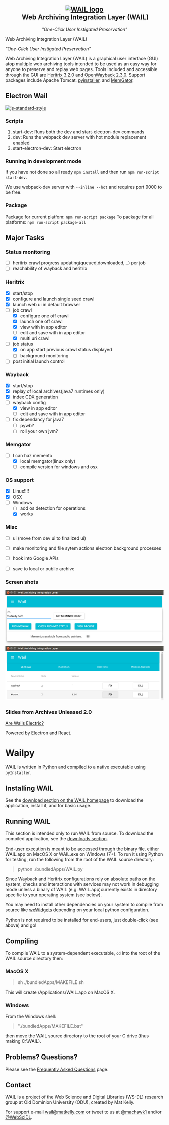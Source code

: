 <h2 align="center">
 <a href="http://github.com/machawk1/wail"><img src="https://cdn.rawgit.com/machawk1/wail/osagnostic/build/icons/whale_256.png" alt="WAIL logo" /></a><br />&nbsp;Web Archiving Integration Layer (WAIL)</h2>
<p align="center" style="font-weight: normal;"><em>"One-Click User Instigated Preservation"</em></p>

Web Archiving Integration Layer (WAIL)

_"One-Click User Instigated Preservation"_

Web Archiving Integration Layer (WAIL) is a graphical user interface (GUI) atop multiple web archiving tools intended to be used as an easy way for anyone to preserve and replay web pages. Tools included and accessible through the GUI are [Heritrix 3.2.0](https://github.com/internetarchive/heritrix3) and [OpenWayback 2.3.0](https://github.com/iipc/openwayback). Support packages include Apache Tomcat, [pyinstaller](https://github.com/pyinstaller/pyinstaller/), and [MemGator](https://github.com/oduwsdl/memgator).

## Electron Wail

[![js-standard-style](https://cdn.rawgit.com/feross/standard/master/badge.svg)](https://github.com/feross/standard)

### Scripts
1. start-dev: Runs both the dev and start-electron-dev commands
2. dev: Runs the webpack dev server with hot module replacement enabled
3. start-electron-dev: Start electron

### Running in development mode
If you have not done so all ready `npm install`
 and then run `npm run-script start-dev`.

We use webpack-dev server with `--inline --hot` and requires port 9000 to be free.


### Package
Package for current platfom: `npm run-script package` To package for all platforms: `npm run-script package-all`

## Major Tasks

### Status monitoring
- [ ] heritrix crawl progress updating(queued,downloaded,...) per job
- [ ] reachability of wayback and heritrix

### Heritrix
- [x] start/stop
- [x] configure and launch single seed crawl
- [x] launch web ui in default browser
- [ ] job crawl
  - [x] configure one off crawl
  - [x] launch one off crawl
  - [x] view with in app editor
  - [ ] edit and save with in app editor
  - [x] multi uri crawl
- [ ] job status
    - [x] on app start previous crawl status displayed
    - [ ] background monitoring
- [ ] post initial launch control

### Wayback
- [x] start/stop
- [x] replay of local archives(java7 runtimes only)
- [x] index CDX generation
- [ ] wayback config
  - [x] view in app editor
  - [ ] edit and save with in app editor
- [ ] fix dependancy for java7
  - [ ] pywb?
  - [ ] roll your own jvm?

### Memgator
- [ ] I can haz memento
    - [x] local memgator(linux only)
    - [ ] compile version for windows and osx

### OS support
  - [x] Linux!!!!
  - [x] OSX
  - [ ] Windows
    - [ ] add os detection for operations
    - [x] works

### Misc
  - [ ] ui (move from dev ui to finalized ui)
  - [ ] make monitoring and file sytem actions electron background processes
  - [ ] hook into Google APIs
  - [ ] save to local or public archive
 

### Screen shots

![Wail Electron Advanced](/images/wailFront.png?raw=true "Basic")
![Wail Electron Advanced](/images/wail-advanced.png?raw=true "Advanced")

### Slides from Archives Unleased 2.0
[Are Wails Electric?](http://www.slideshare.net/JohnBerlin3/are-wails-electric)

Powered by Electron and React.

# Wailpy

WAIL is written in Python and compiled to a native executable using `pyInstaller`.

## Installing WAIL

See the [download section on the WAIL homepage](http://machawk1.github.io/wail/#download) to download the application, install it, and for basic usage.

## Running WAIL

This section is intended only to run WAIL from source. To download the compiled application, see the [downloads section](http://machawk1.github.io/wail/#download).

End-user execution is meant to be accessed through the binary file, either WAIL.app on MacOS X or WAIL.exe on Windows (7+). To run it using Python for testing, run the following from the root of the WAIL source directory:

> python ./bundledApps/WAIL.py

Since Wayback and Heritrix configurations rely on absolute paths on the system, checks and interactions with services may not work in debugging mode unless a binary of WAIL (e.g. WAIL.app)currently exists in directory specific to your operating system (see below).

You may need to install other dependencies on your system to compile from source like [wxWidgets](http://www.wxwidgets.org/) depending on your local python configuration.

Python is not required to be installed for end-users, just double-click (see above) and go!

## Compiling

To compile WAIL to a system-dependent executable, `cd` into the root of the WAIL source directory then:

### MacOS X

> sh ./bundledApps/MAKEFILE.sh

This will create /Applications/WAIL.app on MacOS X.

### Windows

From the Windows shell:

> "./bundledApps/MAKEFILE.bat"

then move the WAIL source directory to the root of your C drive (thus making C:\WAIL).

## Problems? Questions?

Please see the [Frequently Asked Questions](https://github.com/machawk1/wail/wiki/FAQ) page.

## Contact

WAIL is a project of the Web Science and Digital Libraries (WS-DL) research group at Old Dominion University (ODU), created by Mat Kelly.

For support e-mail wail@matkelly.com or tweet to us at [@machawk1](https://twitter.com/machawk1) and/or [@WebSciDL](https://twitter.com/WebSciDL).
